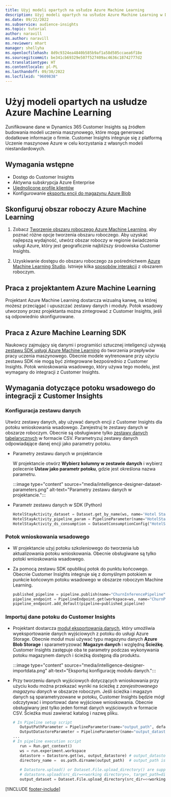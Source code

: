 ```yaml
---
title: Użyj modeli opartych na usłudze Azure Machine Learning
description: Użyj modeli opartych na usłudze Azure Machine Learning w Dynamics 365 Customer Insights.
ms.date: 09/22/2022
ms.subservice: audience-insights
ms.topic: tutorial
author: naravill
ms.author: naravill
ms.reviewer: mhart
manager: shellyha
ms.openlocfilehash: 8d9c9324ea4840b585b9af1a58d505ccaea6f18e
ms.sourcegitcommit: be341cb69329e507f527409ac4636c18742777d2
ms.translationtype: HT
ms.contentlocale: pl-PL
ms.lasthandoff: 09/30/2022
ms.locfileid: "9609838"
---
```

# <a name="use-azure-machine-learning-based-models"></a>Użyj modeli opartych na usłudze Azure Machine Learning

Zunifikowane dane w Dynamics 365 Customer Insights są źródłem budowania modeli uczenia maszynowego, które mogą generować dodatkowe informacje o firmie. Customer Insights integruje się z platformą Uczenie maszynowe Azure w celu korzystania z własnych modeli niestandardowych.

## <a name="prerequisites"></a>Wymagania wstępne

- Dostęp do Customer Insights
- Aktywna subskrypcja Azure Enterprise
- [Ujednolicone profile klientów](data-unification.md)
- Konfigurowanie [eksportu encji do magazynu Azure Blob](export-azure-blob-storage.md)

## <a name="set-up-azure-machine-learning-workspace"></a>Skonfiguruj obszar roboczy Azure Machine Learning

1. Zobacz [Tworzenie obszaru roboczego Azure Machine Learning](/azure/machine-learning/concept-workspace#-create-a-workspace), aby poznać różne opcje tworzenia obszaru roboczego. Aby uzyskać najlepszą wydajność, utwórz obszar roboczy w regionie świadczenia usługi Azure, który jest geograficznie najbliższy środowiska Customer Insights.

1. Uzyskiwanie dostępu do obszaru roboczego za pośrednictwem [Azure Machine Learning Studio](https://ml.azure.com/). Istnieje kilka [sposobów interakcji](/azure/machine-learning/concept-workspace#tools-for-workspace-interaction) z obszarem roboczym.

## <a name="work-with-azure-machine-learning-designer"></a>Praca z projektantem Azure Machine Learning

Projektant Azure Machine Learning dostarcza wizualną kanwę, na której możesz przeciągać i upuszczać zestawy danych i moduły. Potok wsadowy utworzony przez projektanta można zintegrować z Customer Insights, jeśli są odpowiednio skonfigurowane. 

## <a name="working-with-azure-machine-learning-sdk"></a>Praca z Azure Machine Learning SDK

Naukowcy zajmujący się danymi i programiści sztucznej inteligencji używają [zestawu SDK usługi Azure Machine Learning](/python/api/overview/azure/ml/?preserve-view=true&view=azure-ml-py) do tworzenia przepływów pracy uczenia maszynowego. Obecnie modele wytrenowane przy użyciu zestawu SDK nie mogą być zintegrowane bezpośrednio z Customer Insights. Potok wnioskowania wsadowego, który używa tego modelu, jest wymagany do integracji z Customer Insights.

## <a name="batch-pipeline-requirements-to-integrate-with-customer-insights"></a>Wymagania dotyczące potoku wsadowego do integracji z Customer Insights

### <a name="dataset-configuration"></a>Konfiguracja zestawu danych

Utwórz zestawy danych, aby używać danych encji z Customer Insights dla potoku wnioskowania wsadowego. Zarejestruj te zestawy danych w obszarze roboczym. Obecnie są obsługiwane tylko [zestawy danych tabelarycznych](/azure/machine-learning/how-to-create-register-datasets#tabulardataset) w formacie CSV. Parametryzuj zestawy danych odpowiadające danej encji jako parametry potoku.

- Parametry zestawu danych w projektancie

  W projektancie otwórz **Wybierz kolumny w zestawie danych** i wybierz polecenie **Ustaw jako parametr potoku**, gdzie jest określona nazwa parametru.

  :::image type="content" source="media/intelligence-designer-dataset-parameters.png" alt-text="Parametry zestawu danych w projektancie.":::

- Parametr zestawu danych w SDK (Python)

   ```python
   HotelStayActivity_dataset = Dataset.get_by_name(ws, name='Hotel Stay Activity Data')
   HotelStayActivity_pipeline_param = PipelineParameter(name="HotelStayActivity_pipeline_param", default_value=HotelStayActivity_dataset)
   HotelStayActivity_ds_consumption = DatasetConsumptionConfig("HotelStayActivity_dataset", HotelStayActivity_pipeline_param)
   ```

### <a name="batch-inference-pipeline"></a>Potok wnioskowania wsadowego
  
- W projektancie użyj potoku szkoleniowego do tworzenia lub aktualizowania potoku wnioskowania. Obecnie obsługiwane są tylko potoki wnioskowania wsadowego.

- Za pomocą zestawu SDK opublikuj potok do punktu końcowego. Obecnie Customer Insights integruje się z domyślnym potokiem w punkcie końcowym potoku wsadowego w obszarze roboczym Machine Learning.

   ```python
   published_pipeline = pipeline.publish(name="ChurnInferencePipeline", description="Published Churn Inference pipeline")
   pipeline_endpoint = PipelineEndpoint.get(workspace=ws, name="ChurnPipelineEndpoint") 
   pipeline_endpoint.add_default(pipeline=published_pipeline)
   ```

### <a name="import-pipeline-data-into-customer-insights"></a>Importuj dane potoku do Customer Insights

- Projektant dostarcza [moduł eksportowania danych](/azure/machine-learning/algorithm-module-reference/export-data), który umożliwia wyeksportowanie danych wyjściowych z potoku do usługi Azure Storage. Obecnie moduł musi używać typu magazynu danych **Azure Blob Storage** i sparametryzować **Magazyn danych** i względną **Ścieżkę**. Customer Insights zastępuje oba te parametry podczas wykonywania potoku magazynem danych i ścieżką dostępną dla produktu.

  :::image type="content" source="media/intelligence-designer-importdata.png" alt-text="Eksportuj konfigurację modułu danych.":::

- Przy tworzeniu danych wyjściowych dotyczących wnioskowania przy użyciu kodu można przekazać wyniki na ścieżkę z *zarejestrowanego magazynu danych* w obszarze roboczym. Jeśli ścieżka i magazyn danych są sparametryzowane w potoku, Customer Insights będzie mógł odczytywać i importować dane wyjściowe wnioskowania. Obecnie obsługiwany jest tylko jeden format danych wyjściowych w formacie CSV. Ścieżka musi zawierać katalog i nazwę pliku.

   ```python
   # In Pipeline setup script
      OutputPathParameter = PipelineParameter(name="output_path", default_value="HotelChurnOutput/HotelChurnOutput.csv")
      OutputDatastoreParameter = PipelineParameter(name="output_datastore", default_value="workspaceblobstore")
   ...
   # In pipeline execution script
      run = Run.get_context()
      ws = run.experiment.workspace
      datastore = Datastore.get(ws, output_datastore) # output_datastore is parameterized
      directory_name =  os.path.dirname(output_path)  # output_path is parameterized.
      
      # Datastore.upload() or Dataset.File.upload_directory() are supported methods to uplaod the data
      # datastore.upload(src_dir=<<working directory>>, target_path=directory_name, overwrite=False, show_progress=True)
      output_dataset = Dataset.File.upload_directory(src_dir=<<working directory>>, target = (datastore, directory_name)) # Remove trailing "/" from directory_name
   ```


[!INCLUDE [footer-include](includes/footer-banner.md)]